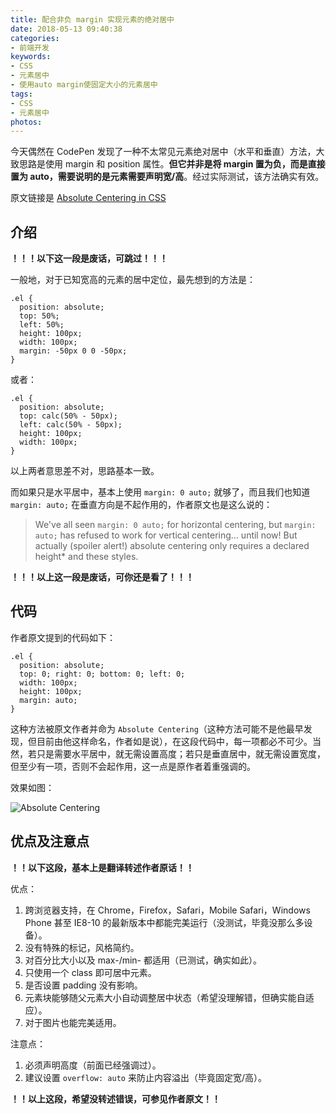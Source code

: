 ```yaml
---
title: 配合非负 margin 实现元素的绝对居中
date: 2018-05-13 09:40:38
categories:
- 前端开发
keywords:
- CSS
- 元素居中
- 使用auto margin使固定大小的元素居中
tags:
- CSS
- 元素居中
photos:
---
```


今天偶然在 CodePen 发现了一种不太常见元素绝对居中（水平和垂直）方法，大致思路是使用 margin 和 position 属性。**但它并非是将 margin 置为负，而是直接置为 auto，需要说明的是元素需要声明宽/高**。经过实际测试，该方法确实有效。

原文链接是 [Absolute Centering in CSS](https://s.codepen.io/shshaw/fullpage/gEiDt##)

<!-- more -->

## 介绍

**！！！以下这一段是废话，可跳过！！！**

一般地，对于已知宽高的元素的居中定位，最先想到的方法是：

```
.el {
  position: absolute;
  top: 50%;
  left: 50%;
  height: 100px;
  width: 100px;
  margin: -50px 0 0 -50px;
}
```

或者：

```
.el {
  position: absolute;
  top: calc(50% - 50px);
  left: calc(50% - 50px);
  height: 100px;
  width: 100px;
}
```

以上两者意思差不对，思路基本一致。

而如果只是水平居中，基本上使用 ``margin: 0 auto;`` 就够了，而且我们也知道 ``margin: auto;`` 在垂直方向是不起作用的，作者原文也是这么说的：

>We've all seen ``margin: 0 auto;`` for horizontal centering, but ``margin: auto;`` has refused to work for vertical centering... until now! But actually (spoiler alert!) absolute centering only requires a declared height* and these styles.

**！！！以上这一段是废话，可你还是看了！！！**

## 代码

作者原文提到的代码如下：

```
.el {
  position: absolute;
  top: 0; right: 0; bottom: 0; left: 0;
  width: 100px;
  height: 100px;
  margin: auto;
}
```

这种方法被原文作者并命为 ``Absolute Centering``（这种方法可能不是他最早发现，但目前由他这样命名，作者如是说），在这段代码中，每一项都必不可少。当然，若只是需要水平居中，就无需设置高度；若只是垂直居中，就无需设置宽度，但至少有一项，否则不会起作用，这一点是原作者着重强调的。

效果如图：

![Absolute Centering](https://floretten-1252347631.cos.ap-beijing-1.myqcloud.com/Web/centering.png)

## 优点及注意点

**！！以下这段，基本上是翻译转述作者原话！！**

优点：
1. 跨浏览器支持，在 Chrome，Firefox，Safari，Mobile Safari，Windows Phone 甚至 IE8-10 的最新版本中都能完美运行（没测试，毕竟没那么多设备）。
2. 没有特殊的标记，风格简约。
3. 对百分比大小以及 max-/min- 都适用（已测试，确实如此）。
4. 只使用一个 class 即可居中元素。
5. 是否设置 padding 没有影响。
6. 元素块能够随父元素大小自动调整居中状态（希望没理解错，但确实能自适应）。
7. 对于图片也能完美适用。

注意点：
1. 必须声明高度（前面已经强调过）。
2. 建议设置 ```overflow: auto``` 来防止内容溢出（毕竟固定宽/高）。

**！！以上这段，希望没转述错误，可参见作者原文！！**
